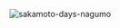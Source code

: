
![sakamoto-days-nagumo](https://github.com/user-attachments/assets/48027401-1033-4305-973d-bc7cf2b7a166)
